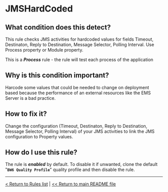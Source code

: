 # JMSHardCoded

## What condition does this detect?

This rule checks JMS activities for hardcoded values for fields Timeout, Destinaton, Reply to Destination, Message Selector, Polling Interval. Use Process property or Module property.

This is a ***Process*** rule - the rule will test each process of the application

## Why is this condition important?

Harcode some values that could be needed to change on deployment based because the performance of an external resources like the EMS Server is a bad practice.

## How to fix it?

Change the configuration (Timeout, Destinaton, Reply to Destination, Message Selector, Polling Interval) of your JMS activities to link the JMS configuration to Property values.

## How do I use this rule?

The rule is **_enabled_** by default. To disable it if unwanted, clone the default "**`BW6 Quality Profile`**" quality profile and then disable the rule.

---
[< Return to Rules list](./RULES.md) |  [<< Return to main README file](../../../README.md)
